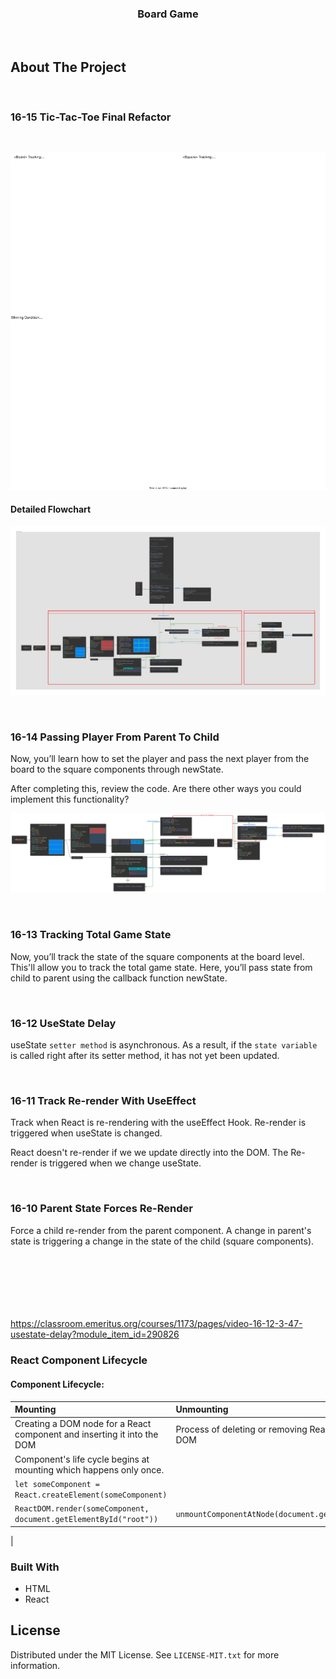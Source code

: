 <h3 align="center">Board Game</h3>
</br>

## About The Project
    
<br/>

### 16-15   Tic-Tac-Toe Final Refactor

<br/>

![Alt text](assets/16-15_tracking-state.drawio.svg)

#### Detailed Flowchart

![Alt text](assets/Copy%20of%2016-15%20Tic-Tac-Toe.svg)

</br>

### 16-14  Passing Player From Parent To Child

Now, you’ll learn how to set the player and pass the next player from the board to the square components through newState. 

After completing this, review the code. Are there other ways you could implement this functionality?

![](./assets/16-14%20Parent%20To%20Child%20%26%20Child%20To%20Parent.svg)

</br>

### 16-13  Tracking Total Game State

Now, you’ll track the state of the square components at the board level. This'll allow you to track the total game state. Here, you’ll pass state from child to parent using the callback function newState.


</br>

### 16-12  UseState Delay
useState `setter method` is asynchronous. As a result, if the `state variable` is called right after its setter method, it has not yet been updated.

</br>

### 16-11  Track Re-render With UseEffect
Track when React is re-rendering with the useEffect Hook.
Re-render is triggered when useState is changed.

React doesn't re-render if we we update directly into the DOM. The Re-render is triggered when we change useState. 

</br>

###  16-10 Parent State Forces Re-Render
Force a child re-render from the parent component.
A change in parent's state is triggering a change in the state of the child (square components).
  
</br>

### 

![Alt text](./assets/game.drawio.svg)

</br>

https://classroom.emeritus.org/courses/1173/pages/video-16-12-3-47-usestate-delay?module_item_id=290826
</br>

### React Component Lifecycle

#### Component Lifecycle:

| Mounting | Unmounting |
| :---     | :----      | 
| Creating a DOM node for a React component and inserting it into the DOM | Process of deleting or removing React components from the DOM |
| Component's life cycle begins at mounting which happens only once. |     | 
| `let someComponent = React.createElement(someComponent)`||  
| `ReactDOM.render(someComponent, document.getElementById("root"))`|`unmountComponentAtNode(document.getElementById('root'));`|  
|

    


### Built With

- HTML
- React

## License

Distributed under the MIT License. See `LICENSE-MIT.txt` for more information.

